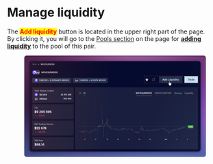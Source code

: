 # Manage liquidity

The <mark style="color:red;">**Add liquidity**</mark> button is located in the upper right part of the page.\
By clicking it, you will go to the [Pools section](../../../pools/) on the page for [**adding liquidity**](../../../pools/how-to/add-liquidity.md) to the pool of this pair.

<figure><img src="../../../../.gitbook/assets/image (341).png" alt=""><figcaption></figcaption></figure>

